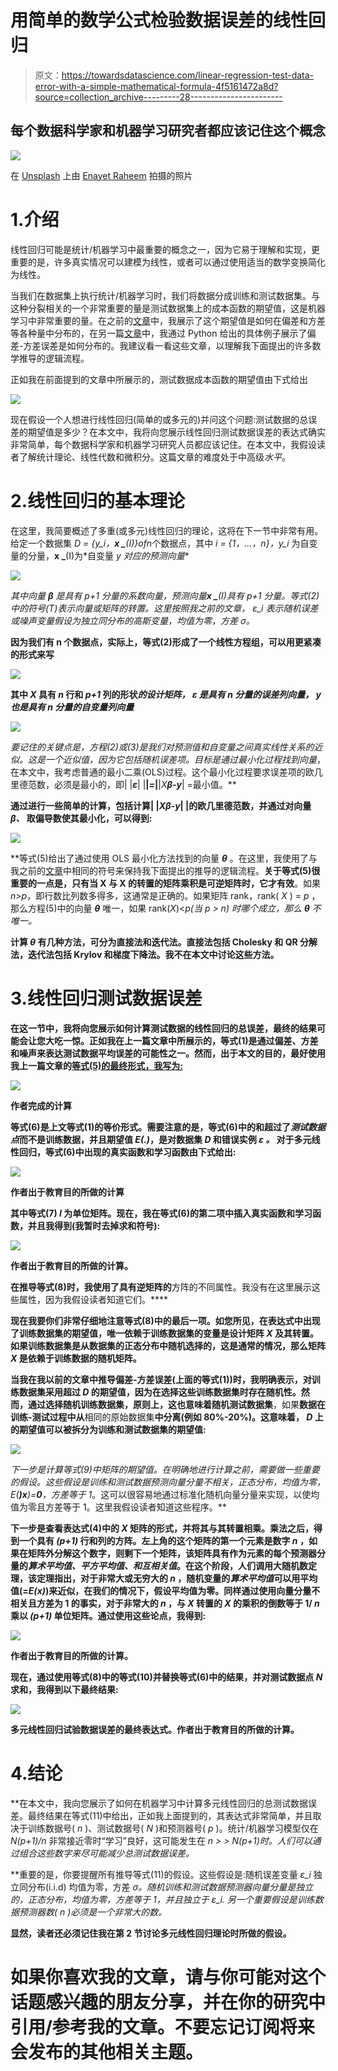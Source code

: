 # 用简单的数学公式检验数据误差的线性回归

> 原文：<https://towardsdatascience.com/linear-regression-test-data-error-with-a-simple-mathematical-formula-4f5161472a8d?source=collection_archive---------28----------------------->

## 每个数据科学家和机器学习研究者都应该记住这个概念

![](img/e47349125a83d322779c90eae61d4f84.png)

在 [Unsplash](https://unsplash.com/s/photos/regression?utm_source=unsplash&utm_medium=referral&utm_content=creditCopyText) 上由 [Enayet Raheem](https://unsplash.com/@raheemsphoto?utm_source=unsplash&utm_medium=referral&utm_content=creditCopyText) 拍摄的照片

# 1.介绍

线性回归可能是统计/机器学习中最重要的概念之一，因为它易于理解和实现，更重要的是，许多真实情况可以建模为线性，或者可以通过使用适当的数学变换简化为线性。

当我们在数据集上执行统计/机器学习时，我们将数据分成训练和测试数据集。与这种分裂相关的一个非常重要的量是测试数据集上的成本函数的期望值，这是机器学习中非常重要的量。在之前的[文章](/simple-mathematical-derivation-of-bias-variance-error-4ab223f28791)中，我展示了这个期望值是如何在偏差和方差等各种量中分布的，在另一篇[文章](https://medium.com/geekculture/understanding-the-bias-variance-error-with-specific-python-examples-145bd3255cfd)中，我通过 Python 给出的具体例子展示了偏差-方差误差是如何分布的。我建议看一看这些文章，以理解我下面提出的许多数学推导的逻辑流程。

正如我在前面提到的文章中所展示的，测试数据成本函数的期望值由下式给出

![](img/d9407412d24466721930a29b813ed3b8.png)

现在假设一个人想进行线性回归(简单的或多元的)并问这个问题:测试数据的总误差的期望值是多少？在本文中，我将向您展示线性回归测试数据误差的表达式确实非常简单，每个数据科学家和机器学习研究人员都应该记住。在本文中，我假设读者了解统计理论、线性代数和微积分。这篇文章的难度处于中高级*水平*。

# 2.线性回归的基本理论

在这里，我简要概述了多重(或多元)线性回归的理论，这将在下一节中非常有用。给定一个数据集 *D = {y_i，****x _****(I)}*of*n*个数据点，其中 *i = {1，…，n}，y_i* 为自变量的分量，****x _****(I)为*自变量 *y 对应的预测向量**

*![](img/9642b78401c764b0972af17257e7819c.png)*

*其中向量 ***β*** 是具有 *p+1* 分量的系数向量，预测向量****x _****(I)*具有 *p+1* 分量。等式(2)中的符号(T)表示向量或矩阵的转置。这里按照我之前的文章， *ε_i* 表示随机误差或噪声变量假设为独立同分布的高斯变量，均值为零，方差 *σ。***

**因为我们有 n 个数据点，实际上，等式(2)形成了一个线性方程组，可以用更紧凑的形式来写**

**![](img/354f3da5c4767dc4a4ce266de23ea949.png)**

**其中 *X* 具有 *n* 行和 *p+1* 列的形状*的设计矩阵， ***ε*** 是具有 *n* 分量的误差列向量， ***y*** 也是具有 *n* 分量的自变量列向量***

*![](img/4f531f4c4bc85bfc9245b4e04c508f11.png)*

*要记住的关键点是，方程(2)或(3)是我们对预测值和自变量之间真实线性关系的近似。这是一个近似值，因为它包括随机误差项。目标是通过最小化过程找到向量*，在本文中，我考虑普通的最小二乘(OLS)过程。这个最小化过程要求误差项的欧几里德范数，必须是最小的，即| |***ε***| |**|*=*|**|*X****β-y***| =最小值。**

**通过进行一些简单的计算，包括计算| |*X****β-y***| |的欧几里德范数，并通过对向量 ***β、*** 取偏导数使其最小化，可以得到:**

**![](img/21e415e8acbef971927bae2899ab532f.png)**

**等式(5)给出了通过使用 OLS 最小化方法找到的向量 ***θ*** 。在这里，我使用了与我之前的[文章](/simple-mathematical-derivation-of-bias-variance-error-4ab223f28791)中相同的符号来保持我下面提出的推导的逻辑流程。**关于等式(5)很重要的一点是，只有当 X 与 X 的转置的矩阵乘积是可逆矩阵时，它才有效**。如果*n>p*，即行数比列数多得多，这通常是正确的。如果矩阵 rank，rank( *X* ) = *p* ，那么方程(5)中的向量 ***θ*** 唯一，如果 rank(*X*)<*p(*当 *p > n)* 时哪个成立，那么 ***θ*** 不唯一。**

**计算 ***θ*** 有几种方法，可分为直接法和迭代法。直接法包括 Cholesky 和 QR 分解法，迭代法包括 Krylov 和梯度下降法。我不在本文中讨论这些方法。**

# **3.线性回归测试数据误差**

**在这一节中，我将向您展示如何计算测试数据的线性回归的总误差，最终的结果可能会让您大吃一惊。正如我在上一篇文章中所展示的，等式(1)是通过偏差、方差和噪声来表达测试数据平均误差的可能性之一。然而，出于本文的目的，最好使用我上一篇文章的[等式(5)的最终形式，我写为:](/simple-mathematical-derivation-of-bias-variance-error-4ab223f28791)**

**![](img/cd162270bc231b28e4e577eb0fe1440a.png)**

**作者完成的计算**

**等式(6)是上文等式(1)的等价形式。需要注意的是，等式(6)中的和超过了*测试数据点*而不是训练数据，并且期望值 *E(.)*，是对数据集 *D* 和错误实例 *ε* ***。*** 对于多元线性回归，等式(6)中出现的真实函数和学习函数由下式给出:**

**![](img/bb8dfc6a0668549c485b6d436aa12c46.png)**

**作者出于教育目的所做的计算**

**其中等式(7) ***I*** 为单位矩阵。现在，我在等式(6)的第二项中插入真实函数和学习函数，并且我得到(我暂时去掉求和符号):**

**![](img/bb8c9595e58a07f64a963a721574f28f.png)**

**作者出于教育目的所做的计算。**

**在推导等式(8)时，我使用了具有逆矩阵的**方阵的不同属性。我没有在这里展示这些属性，因为我假设读者知道它们。****

**现在我要你们非常仔细地注意等式(8)中的最后一项。如您所见，在表达式中出现了训练数据集的期望值，唯一依赖于训练数据集的变量是设计矩阵 *X* 及其转置。如果训练数据集是从数据集的正态分布中随机选择的，这是通常的情况，那么矩阵 *X* 是依赖于训练数据的随机矩阵。**

**当我在我以前的文章中推导偏差-方差误差(上面的等式(1))时，我明确表示，对训练数据集采用超过 *D* 的期望值，因为在选择这些训练数据集时存在随机性。然而，通过选择随机训练数据集，原则上，这也意味着随机测试数据集**，如果**数据在训练-测试过程中从**相同的原始数据集**中分离(例如 80%-20%)。这意味着， *D* 上的期望值可以被拆分为训练和测试数据集的期望值:**

**![](img/b817418ba02d9be951f9abe9e2cd1a54.png)**

**下一步是计算等式(9)中矩阵的期望值。在明确地进行计算之前，需要做一些重要的假设。*这些假设是训练和测试数据预测向量分量不相关，正态分布，均值为零，E(****)x****)=****0****，方差等于 1*。这可以很容易地通过标准化随机向量分量来实现，以使均值为零且方差等于 1。这里我假设读者知道这些程序。**

**下一步是查看表达式(4)中的 *X* 矩阵的形式，并将其与其转置相乘。乘法之后，得到一个具有 *(p+1)* 行和列的方阵。左上角的这个矩阵的第一个元素是数字 *n* ，如果在矩阵外分解这个数字，则剩下一个矩阵，该矩阵具有作为元素的每个预测器分量的*算术平均值、*平方平均值、和*互相关值*。在这个阶段，人们调用大随机数定理，该定理指出，对于非常大或无穷大的 *n* ，随机变量的*算术平均值*可以用平均值(=*E(****x****)*)来近似，在我们的情况下，假设平均值为零。同样通过使用向量分量不相关且方差为 1 的事实，对于非常大的 *n* ，与 *X* 转置的 *X* 的乘积的倒数等于 1/ *n* 乘以 *(p+1)* 单位矩阵。通过使用这些论点，我得到:**

**![](img/a83fd0d2d0671b27b56f468ff1ddddd2.png)**

**作者出于教育目的所做的计算。**

**现在，通过使用等式(8)中的等式(10)并替换等式(6)中的结果，并对测试数据点 *N* 求和，我得到以下最终结果:**

**![](img/5e9f3fbce248b9d8e2d586d5a7cc81d8.png)**

**多元线性回归试验数据误差的最终表达式。作者出于教育目的所做的计算。**

# **4.结论**

**在本文中，我向您展示了如何在机器学习中计算多元线性回归的总测试数据误差。最终结果在等式(11)中给出，正如我上面提到的，其表达式非常简单，并且取决于训练数据号( *n* )、测试数据号( *N* )和预测器号( *p* )。统计/机器学习模型仅在 *N(p+1)/n* 非常接近零时“学习”良好，这可能发生在 *n > > N(p+1)时。*人们可以通过组合这些数字来尽可能减少总测试数据误差。**

**重要的是，你要提醒所有推导等式(11)的假设。这些假设是:随机误差变量 *ε_i* 独立同分布(i.i.d) 均值为零，方差 *σ。*随机训练和测试数据预测器向量分量是独立的，正态分布，均值为零，方差等于 1，并且独立于 *ε_i.* 另一个重要假设是训练数据预测器数( *n* )必须是一个非常大的数。**

**显然，读者还必须记住我在第 2 节讨论多元线性回归理论时所做的假设。**

# **如果你喜欢我的文章，请与你可能对这个话题感兴趣的朋友分享，并在你的研究中引用/参考我的文章。不要忘记订阅将来会发布的其他相关主题。**